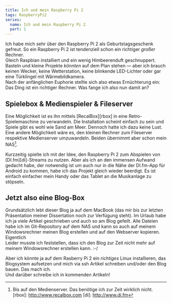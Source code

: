 ```yaml
---
title: Ich und mein Raspberry Pi 2
tags: RaspberryPi2
series:
  name: Ich und mein Raspberry Pi 2
  part: 1
---
```

Ich habe mich sehr über den Raspberry Pi 2 als Geburtstagsgeschenk gefreut.
So ein Raspberry Pi 2 ist tendenziell schon ein richtiger *großer* Rechner.   
Gleich Raspbian installiert und ein wenig Himbeerenduft geschnuppert. 
Basteln und kleine Projekte *könnten* auf dem Plan stehen — aber ich brauch keinen Wecker, keine Wetterstation, keine blinkende LED-Lichter oder gar eine Türklingel mit Wärmebildkamera.   
Nach der anfänglichen Euphorie stellte sich also etwas Ernüchterung ein: Das Ding ist ein richtiger Rechner. Was fange ich also nun damit an?

## Spielebox & Medienspieler & Fileserver
Eine Möglichkeit ist es ihn mittels [RecalBox][rbox] in eine Retro-Spielemaschine zu verwandeln. Die Installation scheint einfach zu sein und Spiele gibt es wohl wie Sand am Meer. Dennoch hatte ich dazu keine Lust.   
Eine andere Möglichkeit wäre es, den kleinen Rechner zum Fileserver respektive Medienserver umzuwandeln. Beiden übernimmt aber schon mein NAS[^1].

Kurzzeitig spielte ich mit der Idee, den Raspberry Pi 2 zum Abspielen von [DI.fm][di]-Streams zu nutzen. Aber als ich an den immensen Aufwand gedacht habe, der notwendig ist um auch nur in die Nähe der DI.fm-App für Android zu kommen, habe ich das Projekt gleich wieder beerdigt. Es ist einfach einfacher mein Handy oder das Tablet an die Musikanlage zu stöpseln.

[^1]: Bis auf den Medienserver. Das benötige ich zur Zeit wirklich nicht.
[rbox]: http://www.recalbox.com
[di]: http://www.di.fm

## Jetzt also eine Blog-Box
Grundsätzlich lebt dieser Blog ja auf dem MacBook (das mir bis zur letzten Präsentation meiner Dissertation noch zur Verfügung steht).
Im Urlaub habe ich ja viele Artikel geschrieben und auch so am Blog gefeilt.
Alle Dateien habe ich im Git-Repository auf dem NAS und kann so auch auf meinem Windowsrechner meinen Blog erstellen und auf den Webserver kopieren. Eigentlich   
Leider musste ich feststellen, dass ich den Blog zur Zeit nicht mehr auf meinem Windowsrechner erstellen kann. :-/

Aber ich könnte ja auf dem Rasberry Pi 2 ein *richtiges* Linux installieren, das Blogsystem aufsetzen und mich via ssh Artikel schreiben und/oder den Blog bauen.
Das mach ich.   
Und darüber schreibe ich in kommenden Artikeln!
